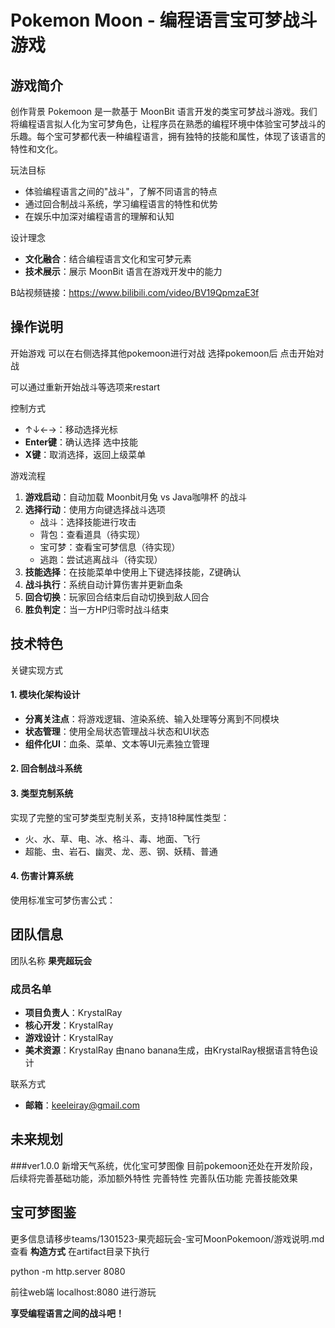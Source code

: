 # Pokemon Moon - 编程语言宝可梦战斗游戏

## 游戏简介

创作背景
Pokemoon 是一款基于 MoonBit 语言开发的类宝可梦战斗游戏。我们将编程语言拟人化为宝可梦角色，让程序员在熟悉的编程环境中体验宝可梦战斗的乐趣。每个宝可梦都代表一种编程语言，拥有独特的技能和属性，体现了该语言的特性和文化。

玩法目标
- 体验编程语言之间的"战斗"，了解不同语言的特点
- 通过回合制战斗系统，学习编程语言的特性和优势
- 在娱乐中加深对编程语言的理解和认知

设计理念
- **文化融合**：结合编程语言文化和宝可梦元素
- **技术展示**：展示 MoonBit 语言在游戏开发中的能力

B站视频链接：https://www.bilibili.com/video/BV19QpmzaE3f

## 操作说明

开始游戏
可以在右侧选择其他pokemoon进行对战
选择pokemoon后 点击开始对战

可以通过重新开始战斗等选项来restart

控制方式
- ↑↓←→：移动选择光标
- **Enter键**：确认选择 选中技能
- **X键**：取消选择，返回上级菜单

游戏流程
1. **游戏启动**：自动加载 Moonbit月兔 vs Java咖啡杯 的战斗
2. **选择行动**：使用方向键选择战斗选项
   - 战斗：选择技能进行攻击
   - 背包：查看道具（待实现）
   - 宝可梦：查看宝可梦信息（待实现）
   - 逃跑：尝试逃离战斗（待实现）
3. **技能选择**：在技能菜单中使用上下键选择技能，Z键确认
4. **战斗执行**：系统自动计算伤害并更新血条
5. **回合切换**：玩家回合结束后自动切换到敌人回合
6. **胜负判定**：当一方HP归零时战斗结束

## 技术特色

关键实现方式

#### 1. 模块化架构设计
- **分离关注点**：将游戏逻辑、渲染系统、输入处理等分离到不同模块
- **状态管理**：使用全局状态管理战斗状态和UI状态
- **组件化UI**：血条、菜单、文本等UI元素独立管理

#### 2. 回合制战斗系统


#### 3. 类型克制系统
实现了完整的宝可梦类型克制关系，支持18种属性类型：
- 火、水、草、电、冰、格斗、毒、地面、飞行
- 超能、虫、岩石、幽灵、龙、恶、钢、妖精、普通

#### 4. 伤害计算系统
使用标准宝可梦伤害公式：


## 团队信息

团队名称
**果壳超玩会**

### 成员名单
- **项目负责人**：KrystalRay
- **核心开发**：KrystalRay
- **游戏设计**：KrystalRay
- **美术资源**：KrystalRay 由nano banana生成，由KrystalRay根据语言特色设计

联系方式
- **邮箱**：keeleiray@gmail.com
## 未来规划
###ver1.0.0 新增天气系统，优化宝可梦图像
目前pokemoon还处在开发阶段，后续将完善基础功能，添加额外特性
完善特性
完善队伍功能
完善技能效果


## 宝可梦图鉴
更多信息请移步teams/1301523-果壳超玩会-宝可MoonPokemoon/游戏说明.md查看
**构造方式**
在artifact目录下执行

python -m http.server 8080

前往web端 
localhost:8080 
进行游玩


**享受编程语言之间的战斗吧！**
